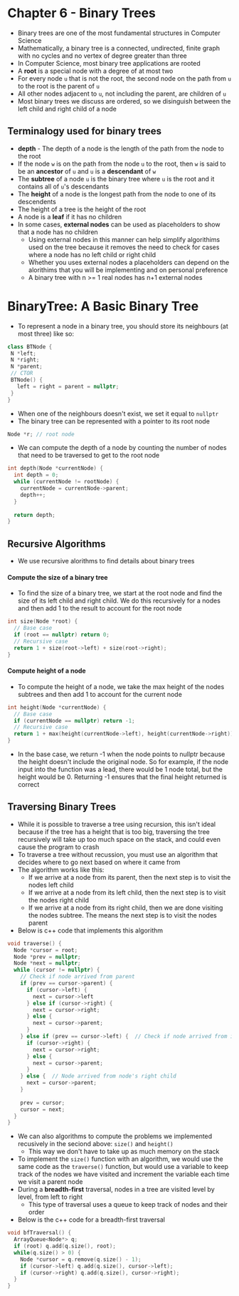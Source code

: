 # Chapter 6 - Binary Trees
* Binary trees are one of the most fundamental structures in Computer Science
* Mathematically, a binary tree is a connected, undirected, finite graph with no cycles and no vertex of degree greater than three
* In Computer Science, most binary tree applications are rooted
* A **root** is a special node with a degree of at most two
* For every node ```u``` that is not the root, the second node on the path from ```u``` to the root is the parent of ```u```
* All other nodes adjacent to ```u```, not including the parent, are children of ```u```
* Most binary trees we discuss are ordered, so we disinguish between the left child and right child of a node
## Terminalogy used for binary trees
* **depth** - The depth of a node is the length of the path from the node to the root
* If the node ```w``` is on the path from the node ```u``` to the root, then ```w``` is said to be an **ancestor** of ```u``` and ```u``` is a **descendant** of ```w```
* The **subtree** of a node ```u``` is the binary tree where ```u``` is the root and it contains all of ```u```'s descendants
* The **height** of a node is the longest path from the node to one of its descendents
* The height of a tree is the height of the root
* A node is a **leaf** if it has no children
* In some cases, **external nodes** can be used as placeholders to show that a node has no children
  * Using external nodes in this manner can help simplify algorithims used on the tree because it removes the need to check for cases where a node has no left child or right child
  * Whether you uses external nodes a placeholders can depend on the alorithims that you will be implementing and on personal preference
  * A binary tree with n >= 1 real nodes has n+1 external nodes
  
# BinaryTree: A Basic Binary Tree
* To represent a node in a binary tree, you should store its neighbours (at most three) like so:
```cpp
class BTNode {
 N *left;
 N *right;
 N *parent;
 // CTOR
 BTNode() {
   left = right = parent = nullptr;
 }
}
```
* When one of the neighbours doesn't exist, we set it equal to ```nullptr```
* The binary tree can be represented with a pointer to its root node
```cpp
Node *r; // root node
```

* We can compute the depth of a node by counting the number of nodes that need to be traversed to get to the root node
```cpp
int depth(Node *currentNode) {
  int depth = 0;
  while (currentNode != rootNode) {
    currentNode = currentNode->parent;
    depth++;
  }
  
  return depth;
}
```

## Recursive Algorithms
* We use recursive alorithms to find details about binary trees

#### Compute the size of a binary tree
* To find the size of a binary tree, we start at the root node and find the size of its left child and right child. We do this recursively for a nodes and then add 1 to the result to account for the root node
```cpp
int size(Node *root) {
  // Base case
  if (root == nullptr) return 0;
  // Recursive case
  return 1 + size(root->left) + size(root->right);
}
```
#### Compute height of a node
* To compute the height of a node, we take the max height of the nodes subtrees and then add 1 to account for the current node
```cpp
int height(Node *currentNode) {
  // Base case
  if (currentNode == nullptr) return -1;
  // Recursive case
  return 1 + max(height(currentNode->left), height(currentNode->right));
}
```
* In the base case, we return -1 when the node points to nullptr because the height doesn't include the original node. So for example, if the node input into the function was a lead, there would be 1 node total, but the height would be 0. Returning -1 ensures that the final height returned is correct

## Traversing Binary Trees
* While it is possible to traverse a tree using recursion, this isn't ideal because if the tree has a height that is too big, traversing the tree recursively will take up too much space on the stack, and could even cause the program to crash
* To traverse a tree without recussion, you must use an algorithm that decides where to go next based on where it came from
* The algorithm works like this:
  * If we arrive at a node from its parent, then the next step is to visit the nodes left child
  * If we arrive at a node from its left child, then the next step is to visit the nodes right child
  * If we arrive at a node from its right child, then we are done visiting the nodes subtree. The means the next step is to visit the nodes parent
* Below is c++ code that implements this algorithm
```cpp
void traverse() {
  Node *cursor = root;
  Node *prev = nullptr;
  Node *next = nullptr;
  while (cursor != nullptr) {
    // Check if node arrived from parent
    if (prev == cursor->parent) {
      if (cursor->left) {
        next = cursor->left
      } else if (cursor->right) {
        next = cursor->right;
      } else {
        next = cursor->parent;
      }
    } else if (prev == cursor->left) {  // Check if node arrived from its left child
      if (cursor->right) {
        next = cursor->right;
      } else {
        next = cursor->parent;
      }
    } else {  // Node arrived from node's right child
      next = cursor->parent;
    }
    
    prev = cursor;
    cursor = next;
  }
}
```
* We can also algorithms to compute the problems we implemented recusively in the seciond above: ```size()``` and ```height()```
  * This way we don't have to take up as much memory on the stack
* To implement the ```size()``` function with an algorithm, we would use the same code as the ```traverse()``` function, but would use a variable to keep track of the nodes we have visited and increment the variable each time we visit a parent node
* During a **breadth-first** traversal, nodes in a tree are visited level by level, from left to right
  * This type of traversal uses a queue to keep track of nodes and their order
* Below is the c++ code for a breadth-first traversal
```cpp
void bfTraversal() {
  ArrayQueue<Node*> q;
  if (root) q.add(q.size(), root);
  while(q.size() > 0) {
    Node *cursor = q.remove(q.size() - 1);
    if (cursor->left) q.add(q.size(), cursor->left);
    if (cursor->right) q.add(q.size(), cursor->right);
  }
}
```
